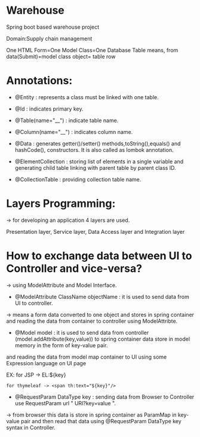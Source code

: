 # Warehouse
Spring boot based warehouse project

Domain:Supply chain management

One HTML Form=One Model Class=One Database Table
means, from data(Submit)=model class object= table row

Annotations:
============
* @Entity : represents a class must be linked with one table.

* @Id : indicates primary key.

* @Table(name="__") : indicate table name.

* @Column(name="__") : indicates column name.

* @Data : generates getter()/setter() methods,toString(),equals() and hashCode(), constructors. It is also called as lombok annotation.

* @ElementCollection : storing list of elements in a single variable and generating child table linking with parent table by parent class ID.

* @CollectionTable : providing collection table name.

Layers Programming:
===================

-> for developing an application 4 layers are used.

Presentation layer, Service layer, Data Access layer and Integration layer

How to exchange data between UI to Controller and vice-versa?
=============================================================
-> using ModelAttribute and Model Interface.

* @ModelAttribute ClassName objectName : it is used to send data from UI to controller.

-> means a form data converted to one object and stores in spring container and reading the data from container to controller using ModelAttribte.

* @Model model : it is used to send data from controller (model.addAttribute(key,value)) to spring container data store in model memory in the form of key-value pair.
 
and reading the data from model map container to UI using some Expression language on UI page

EX: for JSP -> EL:${key}
    
    for thymeleaf -> <span th:text="${key}"/>
    
    
* @RequestParam DataType key : sending data from Browser to Controller use RequestParam url " URl?key=value ".

-> from browser this data is store in spring container as ParamMap in key-value pair and then read that data using @RequestParam DataType key syntax in Controller.












  
